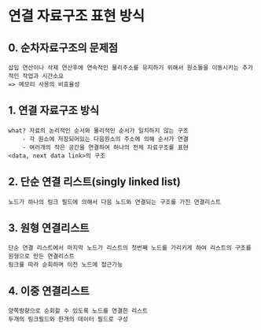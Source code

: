 
# 연결 자료구조 표현 방식


## 0. 순차자료구조의 문제점
    삽입 연산이나 삭제 연산후에 연속적인 물리주소를 유지하기 위해서 원소들을 이동시키는 추가적인 작업과 시간소요
    => 메모리 사용의 비효율성

## 1. 연결 자료구조 방식
    what? 자료의 논리적인 순서와 물리적인 순서가 일치하지 않는 구조
        - 각 원소에 저장되어있는 다음원소의 주소에 의해 순서가 연결
        - 여러개의 작은 공간을 연결하여 하나의 전체 자료구조를 표현
    <data, next data link>의 구조

## 2. 단순 연결 리스트(singly linked list)
    노드가 하나의 링크 필드에 의해서 다음 노드와 연결되는 구조를 가진 연결리스트
## 3. 원형 연결리스트
    단순 연결 리스트에서 마지막 노드가 리스트의 첫번째 노드를 가리키게 하여 리스트의 구조를 원형으로 만든 연결리스트
    링크를 따라 순회하며 이전 노드에 접근가능
## 4. 이중 연결리스트
    양쪽방향으로 순회할 수 있도록 노드를 연결한 리스트
    두개의 링크필드와 한개의 데이터 필드로 구성



